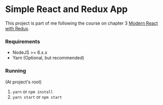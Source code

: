 # Simple React and Redux App

This project is part of me following the course on chapter 3 [Modern React with Redux](https://www.udemy.com/react-redux/).

### Requirements

* NodeJS >= 6.x.x
* Yarn (Optional, but recommended)

### Running

(At project's root)

1. ```yarn``` or ```npm install```
2. ```yarn start``` or ```npm start```
